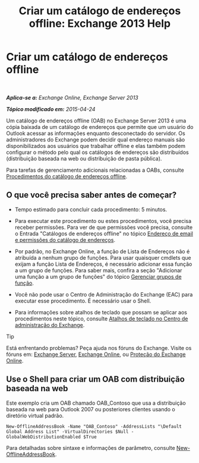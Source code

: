 ﻿---
title: 'Criar um catálogo de endereços offline: Exchange 2013 Help'
TOCTitle: Criar um catálogo de endereços offline
ms:assetid: b57bb4ce-5b6e-4702-a2f8-04bf3898a861
ms:mtpsurl: https://technet.microsoft.com/pt-br/library/Bb124339(v=EXCHG.150)
ms:contentKeyID: 50486426
ms.date: 05/22/2018
mtps_version: v=EXCHG.150
f1_keywords:
- Microsoft.Exchange.Management.SnapIn.Esm.OrganizationConfiguration.Mailbox.NewOabWizardForm.OabIntroductionWizardPage
ms.translationtype: MT
---

# Criar um catálogo de endereços offline

 

_**Aplica-se a:** Exchange Online, Exchange Server 2013_

_**Tópico modificado em:** 2015-04-24_

Um catálogo de endereços offline (OAB) no Exchange Server 2013 é uma cópia baixada de um catálogo de endereços que permite que um usuário do Outlook acessar as informações enquanto desconectado do servidor. Os administradores do Exchange podem decidir qual endereço manuais são disponibilizados aos usuários que trabalhar offline e elas também podem configurar o método pelo qual os catálogos de endereços são distribuídos (distribuição baseada na web ou distribuição de pasta pública).

Para tarefas de gerenciamento adicionais relacionadas a OABs, consulte [Procedimentos do catálogo de endereços offline](https://docs.microsoft.com/pt-br/exchange/address-books/offline-address-books/offline-address-book-procedures).

## O que você precisa saber antes de começar?

  - Tempo estimado para concluir cada procedimento: 5 minutos.

  - Para executar este procedimento ou estes procedimentos, você precisa receber permissões. Para ver de que permissões você precisa, consulte o Entrada "Catálogos de endereços offline" no tópico [Endereço de email e permissões do catálogo de endereços](email-address-and-address-book-permissions-exchange-2013-help.md).

  - Por padrão, no Exchange Online, a função de Lista de Endereços não é atribuída a nenhum grupo de funções. Para usar quaisquer cmdlets que exijam a função Lista de Endereços, é necessário adicionar essa função a um grupo de funções. Para saber mais, confira a seção "Adicionar uma função a um grupo de funções" do tópico [Gerenciar grupos de função](manage-role-groups-exchange-2013-help.md).

  - Você não pode usar o Centro de Administração do Exchange (EAC) para executar esse procedimento. É necessário usar o Shell.

  - Para informações sobre atalhos de teclado que possam se aplicar aos procedimentos neste tópico, consulte [Atalhos de teclado no Centro de administração do Exchange](keyboard-shortcuts-in-the-exchange-admin-center-exchange-online-protection-help.md).


> [!TIP]
> Está enfrentando problemas? Peça ajuda nos fóruns do Exchange. Visite os fóruns em: <A href="https://go.microsoft.com/fwlink/p/?linkid=60612">Exchange Server</A>, <A href="https://go.microsoft.com/fwlink/p/?linkid=267542">Exchange Online</A>, ou <A href="https://go.microsoft.com/fwlink/p/?linkid=285351">Proteção do Exchange Online</A>.



## Use o Shell para criar um OAB com distribuição baseada na web

Este exemplo cria um OAB chamado OAB\_Contoso que usa a distribuição baseada na web para Outlook 2007 ou posteriores clientes usando o diretório virtual padrão.

    New-OfflineAddressBook -Name "OAB_Contoso" -AddressLists "\Default Global Address List" -VirtualDirectories $Null -GlobalWebDistributionEnabled $True

Para detalhadas sobre sintaxe e informações de parâmetro, consulte [New-OfflineAddressBook](https://technet.microsoft.com/pt-br/library/bb123692\(v=exchg.150\)).

